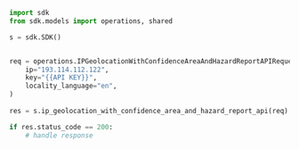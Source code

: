 <!-- Start SDK Example Usage -->
```python
import sdk
from sdk.models import operations, shared

s = sdk.SDK()


req = operations.IPGeolocationWithConfidenceAreaAndHazardReportAPIRequest(
    ip="193.114.112.122",
    key="{{API KEY}}",
    locality_language="en",
)
    
res = s.ip_geolocation_with_confidence_area_and_hazard_report_api(req)

if res.status_code == 200:
    # handle response
```
<!-- End SDK Example Usage -->